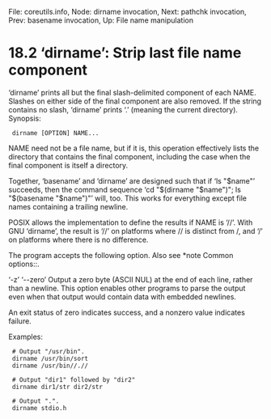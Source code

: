File: coreutils.info,  Node: dirname invocation,  Next: pathchk invocation,  Prev: basename invocation,  Up: File name manipulation

18.2 ‘dirname’: Strip last file name component
==============================================

‘dirname’ prints all but the final slash-delimited component of each
NAME.  Slashes on either side of the final component are also removed.
If the string contains no slash, ‘dirname’ prints ‘.’ (meaning the
current directory).  Synopsis:

     dirname [OPTION] NAME...

   NAME need not be a file name, but if it is, this operation
effectively lists the directory that contains the final component,
including the case when the final component is itself a directory.

   Together, ‘basename’ and ‘dirname’ are designed such that if ‘ls
"$name"’ succeeds, then the command sequence ‘cd "$(dirname "$name")";
ls "$(basename "$name")"’ will, too.  This works for everything except
file names containing a trailing newline.

   POSIX allows the implementation to define the results if NAME is
‘//’.  With GNU ‘dirname’, the result is ‘//’ on platforms where // is
distinct from /, and ‘/’ on platforms where there is no difference.

   The program accepts the following option.  Also see *note Common
options::.

‘-z’
‘--zero’
     Output a zero byte (ASCII NUL) at the end of each line, rather than
     a newline.  This option enables other programs to parse the output
     even when that output would contain data with embedded newlines.

   An exit status of zero indicates success, and a nonzero value
indicates failure.

   Examples:

     # Output "/usr/bin".
     dirname /usr/bin/sort
     dirname /usr/bin//.//

     # Output "dir1" followed by "dir2"
     dirname dir1/str dir2/str

     # Output ".".
     dirname stdio.h

